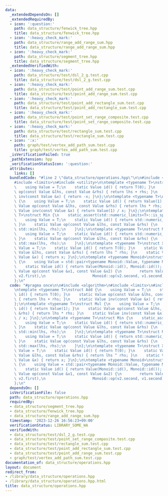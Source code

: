 ```yaml
---
data:
  _extendedDependsOn: []
  _extendedRequiredBy:
  - icon: ':question:'
    path: data_structure/fenwick_tree.hpp
    title: data_structure/fenwick_tree.hpp
  - icon: ':heavy_check_mark:'
    path: data_structure/range_add_range_sum.hpp
    title: data_structure/range_add_range_sum.hpp
  - icon: ':heavy_check_mark:'
    path: data_structure/segment_tree.hpp
    title: data_structure/segment_tree.hpp
  _extendedVerifiedWith:
  - icon: ':heavy_check_mark:'
    path: data_structure/test/dsl_2_g.test.cpp
    title: data_structure/test/dsl_2_g.test.cpp
  - icon: ':heavy_check_mark:'
    path: data_structure/test/point_add_range_sum.test.cpp
    title: data_structure/test/point_add_range_sum.test.cpp
  - icon: ':heavy_check_mark:'
    path: data_structure/test/point_add_rectangle_sum.test.cpp
    title: data_structure/test/point_add_rectangle_sum.test.cpp
  - icon: ':heavy_check_mark:'
    path: data_structure/test/point_set_range_composite.test.cpp
    title: data_structure/test/point_set_range_composite.test.cpp
  - icon: ':heavy_check_mark:'
    path: data_structure/test/rectangle_sum.test.cpp
    title: data_structure/test/rectangle_sum.test.cpp
  - icon: ':x:'
    path: graph/test/vertex_add_path_sum.test.cpp
    title: graph/test/vertex_add_path_sum.test.cpp
  _isVerificationFailed: true
  _pathExtension: hpp
  _verificationStatusIcon: ':question:'
  attributes:
    links: []
  bundledCode: "#line 2 \"data_structure/operations.hpp\"\n\n#include <algorithm>\n\
    #include <limits>\n#include <utility>\n\ntemplate <typename T>\nstruct Add {\n\
    \    using Value = T;\n    static Value id() { return T(0); }\n    static Value\
    \ op(const Value &lhs, const Value &rhs) { return lhs + rhs; }\n    static Value\
    \ inv(const Value &x) { return -x; }\n};\n\ntemplate <typename T>\nstruct Mul\
    \ {\n    using Value = T;\n    static Value id() { return Value(1); }\n    static\
    \ Value op(const Value &lhs, const Value &rhs) { return lhs * rhs; }\n    static\
    \ Value inv(const Value &x) { return Value(1) / x; }\n};\n\ntemplate <typename\
    \ T>\nstruct Min {\n    static_assert(std::numeric_limits<T>::is_specialized);\n\
    \    using Value = T;\n    static Value id() { return std::numeric_limits<T>::max();\
    \ }\n    static Value op(const Value &lhs, const Value &rhs) {\n        return\
    \ std::min(lhs, rhs);\n    }\n};\n\ntemplate <typename T>\nstruct Max {\n    static_assert(std::numeric_limits<T>::is_specialized);\n\
    \    using Value = T;\n    static Value id() { return std::numeric_limits<Value>::min();\
    \ }\n    static Value op(const Value &lhs, const Value &rhs) {\n        return\
    \ std::max(lhs, rhs);\n    }\n};\n\ntemplate <typename T>\nstruct Xor {\n    using\
    \ Value = T;\n    static Value id() { return T(0); }\n    static Value op(const\
    \ Value &lhs, const Value &rhs) { return lhs ^ rhs; }\n    static Value inv(const\
    \ Value &x) { return x; }\n};\n\ntemplate <typename Monoid>\nstruct Reversible\
    \ {\n    using Value = std::pair<typename Monoid::Value, typename Monoid::Value>;\n\
    \    static Value id() { return Value(Monoid::id(), Monoid::id()); }\n    static\
    \ Value op(const Value &v1, const Value &v2) {\n        return Value(Monoid::op(v1.first,\
    \ v2.first),\n                     Monoid::op(v2.second, v1.second));\n    }\n\
    };\n"
  code: "#pragma once\n\n#include <algorithm>\n#include <limits>\n#include <utility>\n\
    \ntemplate <typename T>\nstruct Add {\n    using Value = T;\n    static Value\
    \ id() { return T(0); }\n    static Value op(const Value &lhs, const Value &rhs)\
    \ { return lhs + rhs; }\n    static Value inv(const Value &x) { return -x; }\n\
    };\n\ntemplate <typename T>\nstruct Mul {\n    using Value = T;\n    static Value\
    \ id() { return Value(1); }\n    static Value op(const Value &lhs, const Value\
    \ &rhs) { return lhs * rhs; }\n    static Value inv(const Value &x) { return Value(1)\
    \ / x; }\n};\n\ntemplate <typename T>\nstruct Min {\n    static_assert(std::numeric_limits<T>::is_specialized);\n\
    \    using Value = T;\n    static Value id() { return std::numeric_limits<T>::max();\
    \ }\n    static Value op(const Value &lhs, const Value &rhs) {\n        return\
    \ std::min(lhs, rhs);\n    }\n};\n\ntemplate <typename T>\nstruct Max {\n    static_assert(std::numeric_limits<T>::is_specialized);\n\
    \    using Value = T;\n    static Value id() { return std::numeric_limits<Value>::min();\
    \ }\n    static Value op(const Value &lhs, const Value &rhs) {\n        return\
    \ std::max(lhs, rhs);\n    }\n};\n\ntemplate <typename T>\nstruct Xor {\n    using\
    \ Value = T;\n    static Value id() { return T(0); }\n    static Value op(const\
    \ Value &lhs, const Value &rhs) { return lhs ^ rhs; }\n    static Value inv(const\
    \ Value &x) { return x; }\n};\n\ntemplate <typename Monoid>\nstruct Reversible\
    \ {\n    using Value = std::pair<typename Monoid::Value, typename Monoid::Value>;\n\
    \    static Value id() { return Value(Monoid::id(), Monoid::id()); }\n    static\
    \ Value op(const Value &v1, const Value &v2) {\n        return Value(Monoid::op(v1.first,\
    \ v2.first),\n                     Monoid::op(v2.second, v1.second));\n    }\n\
    };\n"
  dependsOn: []
  isVerificationFile: false
  path: data_structure/operations.hpp
  requiredBy:
  - data_structure/segment_tree.hpp
  - data_structure/fenwick_tree.hpp
  - data_structure/range_add_range_sum.hpp
  timestamp: '2023-12-26 16:56:23+09:00'
  verificationStatus: LIBRARY_SOME_WA
  verifiedWith:
  - data_structure/test/dsl_2_g.test.cpp
  - data_structure/test/point_set_range_composite.test.cpp
  - data_structure/test/rectangle_sum.test.cpp
  - data_structure/test/point_add_rectangle_sum.test.cpp
  - data_structure/test/point_add_range_sum.test.cpp
  - graph/test/vertex_add_path_sum.test.cpp
documentation_of: data_structure/operations.hpp
layout: document
redirect_from:
- /library/data_structure/operations.hpp
- /library/data_structure/operations.hpp.html
title: data_structure/operations.hpp
---
```

